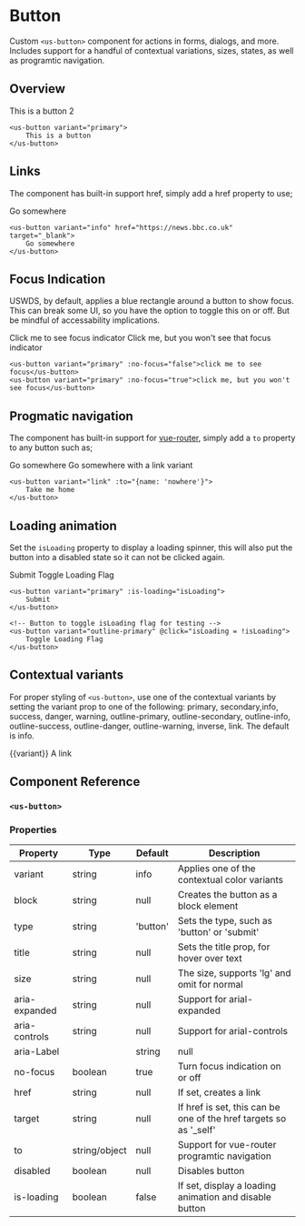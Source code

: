 # Button

Custom `<us-button>` component for actions in forms, dialogs, and more. Includes support for a handful of contextual variations, sizes, states, as well as programtic navigation.

## Overview

<us-button variant="primary" class="mt-4">This is a button 2</us-button>

``` vue
<us-button variant="primary">
    This is a button
</us-button>
```

## Links

The component has built-in support href, simply add a href property to use;

<us-button variant="info" href="https://news.bbc.co.uk" target="_blank" class="mb-1">Go somewhere</us-button>

``` vue
<us-button variant="info" href="https://news.bbc.co.uk" target="_blank">
    Go somewhere
</us-button>
```

## Focus Indication

USWDS, by default, applies a blue rectangle around a button to show focus. This can break some UI, so you have the option to toggle this on or off. But be mindful of accessability implications.

<div class="mt-3 mb-3">
    <us-button variant="primary" :no-focus="false">Click me to see focus indicator</us-button>
    <us-button variant="primary" :no-focus="true">Click me, but you won't see that focus indicator</us-button>
</div>

``` vue
<us-button variant="primary" :no-focus="false">click me to see focus</us-button>
<us-button variant="primary" :no-focus="true">click me, but you won't see focus</us-button>
```

## Progmatic navigation

The component has built-in support for [vue-router](https://router.vuejs.org/), simply add a `to` property to any button such as;

<div class="mt-3 mb-3">
<us-button variant="danger" :to="{name: 'nowhere'}" class="mb-1">Go somewhere</us-button>
<us-button variant="link" :to="{name: 'nowhere'}" class="mb-1">Go somewhere with a link variant</us-button>
</div>

``` vue
<us-button variant="link" :to="{name: 'nowhere'}">
    Take me home
</us-button>
```


## Loading animation

Set the `isLoading` property to display a loading spinner, this will also put the button into a disabled state so it can not be clicked again.

<div class="mt-3 mb-3">
<us-button variant="primary" :is-loading="isLoading">Submit</us-button>
<us-button variant="outline-primary" @click="isLoading = !isLoading">Toggle Loading Flag</us-button>
</div>

``` vue
<us-button variant="primary" :is-loading="isLoading">
    Submit
</us-button>

<!-- Button to toggle isLoading flag for testing -->
<us-button variant="outline-primary" @click="isLoading = !isLoading">
    Toggle Loading Flag
</us-button>
```

## Contextual variants

For proper styling of `<us-button>`, use one of the contextual variants by setting the variant prop to one of the following: primary,
secondary,info, success, danger, warning, outline-primary, outline-secondary, outline-info, outline-success, outline-danger,
outline-warning, inverse, link. The default is info.

<div class="mt-3 mb-3">
    <span v-for="variant in btnVariants" :key="variant">
        <us-button :variant="variant" class="mb-1">{{variant}}</us-button>
    </span>
    <us-button variant="link" class="mb-1">A link</us-button>
</div>

## Component Reference

### `<us-button>`

### Properties 

| Property | Type  | Default | Description |
| -------- | ----- | ------- | ----------- | 
| variant  | string | info | Applies one of the contextual color variants |
| block | string | null | Creates the button as a block element |
| type | string | 'button' | Sets the type, such as 'button' or 'submit'
| title | string | null | Sets the title prop, for hover over text  |
| size | string | null | The size, supports 'lg' and omit for normal |
| aria-expanded | string | null | Support for arial-expanded |
| aria-controls | string | null | Support for arial-controls |
| aria-Label | | string  | null | Support for arial-label |
| no-focus | boolean | true | Turn focus indication on or off |
| href | string | null | If set, creates a link |
| target | string  | null | If href is set, this can be one of the href targets so as '_self' |
| to | string/object | null | Support for vue-router programtic navigation |
| disabled | boolean | null | Disables button |
| is-loading | boolean | false | If set, display a loading animation and disable button |

<script>
export default {
    data() {
        return {
            isLoading: true,
            btnVariants: [
                'primary',
                'secondary',
                'info',
                'success',
                'danger',
                'warning',
                'light',
                'dark',
                'outline-primary',
                'outline-secondary',
                'outline-info',
                'outline-success',
                'outline-danger',
                'outline-warning',
                'outline-light',
                'outline-dark'             
            ]
        };
    }
}
</script>